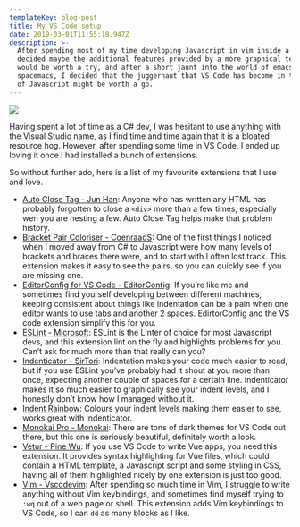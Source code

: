 ```yaml
---
templateKey: blog-post
title: My VS Code setup
date: 2019-03-01T11:55:18.947Z
description: >-
  After spending most of my time developing Javascript in vim inside a shell, I
  decided maybe the additional features provided by a more graphical text editor
  would be worth a try, and after a short jaunt into the world of emacs and
  spacemacs, I decided that the juggernaut that VS Code has become in the world
  of Javascript might be worth a go.
---
```

![](/img/blur-business-close-up-270557.jpg)


Having spent a lot of time as a C# dev, I was hesitant to use anything with the Visual Studio name, as I find time and time again that it is a bloated resource hog. However, after spending some time in VS Code, I ended up loving it once I had installed a bunch of extensions.

So without further ado, here is a list of my favourite extensions that I use and love.

* [Auto Close Tag - Jun Han](https://github.com/formulahendry/vscode-auto-close-tag):
  Anyone who has written any HTML has probably forgotten to close a `<div>`  more than a few times, especially wen you are nesting a few. Auto Close Tag helps make that problem history.
* [Bracket Pair Coloriser - CoenraadS](https://github.com/CoenraadS/Bracket-Pair-Colorizer-2):
  One of the first things I noticed when I moved away from C# to Javascript were how many levels of brackets and braces there were, and to start with I often lost track. This extension makes it easy to see the pairs, so you can quickly see if you are missing one.
* [EditorConfig for VS Code - EditorConfig](https://github.com/editorconfig/editorconfig-vscode): 
  If you’re like me and sometimes find yourself developing between different machines, keeping consistent about things like indentation can be a pain when one editor wants to use tabs and another 2 spaces. EdirtorConfig and the VS code extension simplify this for you.
* [ESLint - Microsoft]([https://github.com/Microsoft/vscode-eslint):
  ESLint is the Linter of choice for most Javascript devs, and this extension lint on the fly and highlights problems for you. Can’t ask for much more than that really can you?
* [Indenticator - SirTori](https://github.com/SirTori/indenticator):
  Indentation makes your code much easier to read, but if you use ESLint you’ve probably had it shout at you more than once, expecting another couple of spaces for a certain line. Indenticator makes it so much easier to graphically see your indent levels, and I honestly don’t know how I managed without it.
* [Indent Rainbow](https://github.com/oderwat/vscode-indent-rainbow):
  Colours your indent levels making them easier to see, works great with indenticator.
* [Monokai Pro - Monokai](https://www.monokai.pro): 
  There are tons of dark themes for VS Code out there, but this one is seriously beautiful, definitely worth a look.
* [Vetur - Pine Wu](https://github.com/vuejs/vetur): 
  If you use VS Code to write Vue apps, you need this extension. It provides syntax highlighting for Vue files, which could contain a HTML template, a Javascript script and some styling in CSS, having all of them highlighted nicely by one extension is just too good.
* [Vim - Vscodevim](https://github.com/VSCodeVim/Vim):
  After spending so much time in Vim, I struggle to write anything without Vim keybindings, and sometimes find myself trying to `:wq` out of a web page or shell. This extension adds Vim keybindings to VS Code, so I can `dd` as many blocks as I like.
